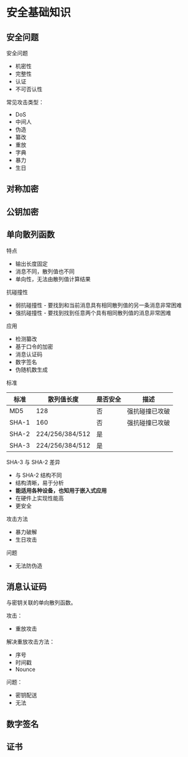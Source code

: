 安全基础知识
=====================

安全问题
--------------

安全问题

 - 机密性
 - 完整性
 - 认证
 - 不可否认性

常见攻击类型：

 - DoS
 - 中间人
 - 伪造
 - 纂改
 - 重放
 - 字典
 - 暴力
 - 生日

对称加密
--------

公钥加密
-----------

单向散列函数
-------------

特点

 - 输出长度固定
 - 消息不同，散列值也不同
 - 单向性，无法由散列值计算结果

抗碰撞性

 - 弱抗碰撞性 - 要找到和当前消息具有相同散列值的另一条消息非常困难
 - 强抗碰撞性 - 要找到找到任意两个具有相同散列值的消息非常困难

应用

 - 检测纂改
 - 基于口令的加密
 - 消息认证码
 - 数字签名
 - 伪随机数生成

标准

| 标准 |散列值长度 | 是否安全 | 描述|
-|-|-|-|
MD5 | 128 | 否 | 强抗碰撞已攻破|
SHA-1 | 160 | 否 | 强抗碰撞已攻破 |
SHA-2 | 224/256/384/512 | 是 | |
SHA-3 | 224/256/384/512 | 是 | |

SHA-3 与 SHA-2 差异

 - 与 SHA-2 结构不同
 - 结构清晰，易于分析
 - **能适用各种设备，也知用于嵌入式应用**
 - 在硬件上实现性能高
 - 更安全


攻击方法

 - 暴力破解
 - 生日攻击


问题

 - 无法防伪造

消息认证码
-------------

与密钥关联的单向散列函数。

攻击：

 - 重放攻击

解决重放攻击方法：

 - 序号
 - 时间戳
 - Nounce

问题：

 - 密钥配送
 - 无法

数字签名
--------------

证书
-------------
